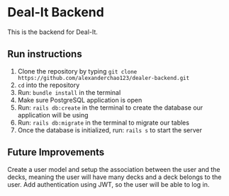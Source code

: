 # Deal-It Backend

This is the backend for Deal-It.

## Run instructions

1. Clone the repository by typing ```git clone https://github.com/alexanderchao123/dealer-backend.git```
2. ```cd``` into the repository
3. Run: ```bundle install``` in the terminal
4. Make sure PostgreSQL application is open
5. Run: ```rails db:create``` in the terminal to create the database our application will be using
6. Run: ```rails db:migrate``` in the terminal to migrate our tables
7. Once the database is initialized, run: ```rails s``` to start the server

## Future Improvements
Create a user model and setup the association between the user and the decks, meaning the user will have many decks and a deck belongs to the user. Add authentication using JWT, so the user will be able to log in.
